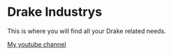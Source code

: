 <!DOCTYPE html>

<html>
<body>
  <h1>Drake Industrys</h1>
  <p>This is where you will find all your Drake related needs.</p>
  <a href="https://www.youtube.com/@BananaChicken769">My youtube channel</a>

</body>
</html>
